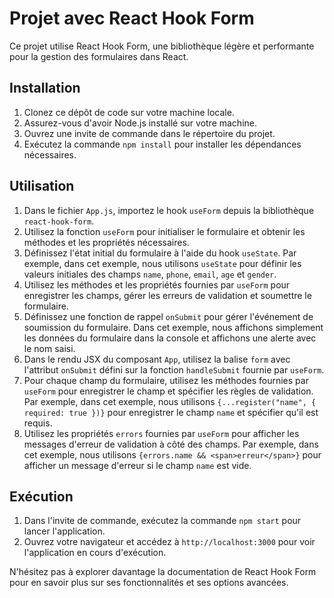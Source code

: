 
# Projet avec React Hook Form

Ce projet utilise React Hook Form, une bibliothèque légère et performante pour la gestion des formulaires dans React.

## Installation

1. Clonez ce dépôt de code sur votre machine locale.
2. Assurez-vous d'avoir Node.js installé sur votre machine.
3. Ouvrez une invite de commande dans le répertoire du projet.
4. Exécutez la commande `npm install` pour installer les dépendances nécessaires.

## Utilisation

1. Dans le fichier `App.js`, importez le hook `useForm` depuis la bibliothèque `react-hook-form`.
2. Utilisez la fonction `useForm` pour initialiser le formulaire et obtenir les méthodes et les propriétés nécessaires.
3. Définissez l'état initial du formulaire à l'aide du hook `useState`. Par exemple, dans cet exemple, nous utilisons `useState` pour définir les valeurs initiales des champs `name`, `phone`, `email`, `age` et `gender`.
4. Utilisez les méthodes et les propriétés fournies par `useForm` pour enregistrer les champs, gérer les erreurs de validation et soumettre le formulaire.
5. Définissez une fonction de rappel `onSubmit` pour gérer l'événement de soumission du formulaire. Dans cet exemple, nous affichons simplement les données du formulaire dans la console et affichons une alerte avec le nom saisi.
6. Dans le rendu JSX du composant `App`, utilisez la balise `form` avec l'attribut `onSubmit` défini sur la fonction `handleSubmit` fournie par `useForm`.
7. Pour chaque champ du formulaire, utilisez les méthodes fournies par `useForm` pour enregistrer le champ et spécifier les règles de validation. Par exemple, dans cet exemple, nous utilisons `{...register("name", { required: true })}` pour enregistrer le champ `name` et spécifier qu'il est requis.
8. Utilisez les propriétés `errors` fournies par `useForm` pour afficher les messages d'erreur de validation à côté des champs. Par exemple, dans cet exemple, nous utilisons `{errors.name && <span>erreur</span>}` pour afficher un message d'erreur si le champ `name` est vide.

## Exécution

1. Dans l'invite de commande, exécutez la commande `npm start` pour lancer l'application.
2. Ouvrez votre navigateur et accédez à `http://localhost:3000` pour voir l'application en cours d'exécution.

N'hésitez pas à explorer davantage la documentation de React Hook Form pour en savoir plus sur ses fonctionnalités et ses options avancées.

